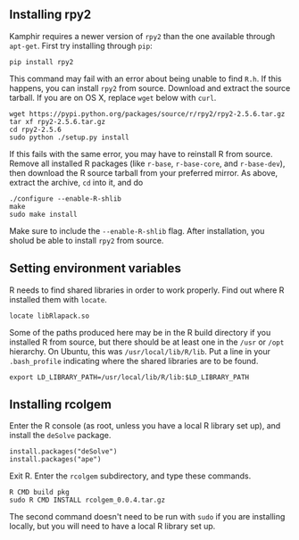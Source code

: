 Installing rpy2 
---------------

Kamphir requires a newer version of `rpy2` than the one available
through `apt-get`. First try installing through `pip`:

    pip install rpy2

This command may fail with an error about being unable to find `R.h`. If
this happens, you can install `rpy2` from source. Download and extract
the source tarball. If you are on OS X, replace `wget` below with
`curl`.

    wget https://pypi.python.org/packages/source/r/rpy2/rpy2-2.5.6.tar.gz
    tar xf rpy2-2.5.6.tar.gz
    cd rpy2-2.5.6
    sudo python ./setup.py install

If this fails with the same error, you may have to reinstall R from
source. Remove all installed R packages (like `r-base`, `r-base-core`,
and `r-base-dev`), then download the R source tarball from your
preferred mirror. As above, extract the archive, `cd` into it, and do

    ./configure --enable-R-shlib
    make
    sudo make install

Make sure to include the `--enable-R-shlib` flag. After installation,
you sholud be able to install `rpy2` from source.

Setting environment variables
-----------------------------

R needs to find shared libraries in order to work properly. Find out
where R installed them with `locate`.

    locate libRlapack.so

Some of the paths produced here may be in the R build directory if you
installed R from source, but there should be at least one in the `/usr`
or `/opt` hierarchy. On Ubuntu, this was `/usr/local/lib/R/lib`. Put
a line in your `.bash_profile` indicating where the shared libraries are
to be found.

    export LD_LIBRARY_PATH=/usr/local/lib/R/lib:$LD_LIBRARY_PATH

Installing rcolgem
------------------

Enter the R console (as root, unless you have a local R library set up),
and install the `deSolve` package.

    install.packages("deSolve")
    install.packages("ape")

Exit R. Enter the `rcolgem` subdirectory, and type these commands.

    R CMD build pkg
    sudo R CMD INSTALL rcolgem_0.0.4.tar.gz

The second command doesn't need to be run with `sudo` if you are
installing locally, but you will need to have a local R library set up.
